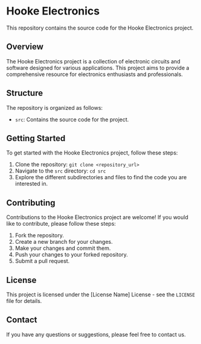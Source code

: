 # Hooke Electronics

This repository contains the source code for the Hooke Electronics project.

## Overview

The Hooke Electronics project is a collection of electronic circuits and software designed for various applications. This project aims to provide a comprehensive resource for electronics enthusiasts and professionals.

## Structure

The repository is organized as follows:

-   `src`: Contains the source code for the project.

## Getting Started

To get started with the Hooke Electronics project, follow these steps:

1.  Clone the repository: `git clone <repository_url>`
2.  Navigate to the `src` directory: `cd src`
3.  Explore the different subdirectories and files to find the code you are interested in.

## Contributing

Contributions to the Hooke Electronics project are welcome! If you would like to contribute, please follow these steps:

1.  Fork the repository.
2.  Create a new branch for your changes.
3.  Make your changes and commit them.
4.  Push your changes to your forked repository.
5.  Submit a pull request.

## License

This project is licensed under the [License Name] License - see the `LICENSE` file for details.

## Contact

If you have any questions or suggestions, please feel free to contact us.
